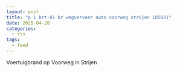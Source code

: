 ```yaml
---
layout: post
title: "p 1 brt-01 br wegvervoer auto voorweg strijen 185931"
date: 2025-04-28
categories: 
  - rss
tags: 
  - feed
---
```


Voertuigbrand op Voorweg in Strijen

